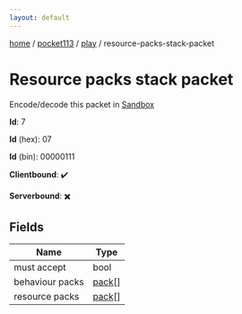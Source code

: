 ```yaml
---
layout: default
---
```


[home](/)  /  [pocket113](/protocol/pocket113)  /  [play](/protocol/pocket113/play)  /  resource-packs-stack-packet

# Resource packs stack packet

Encode/decode this packet in [Sandbox](../../../sandbox/pocket113#Play.ResourcePacksStackPacket)

**Id**: 7

**Id** (hex): 07

**Id** (bin): 00000111

**Clientbound**: ✔️

**Serverbound**: ✖️

## Fields

Name | Type
---|---
must accept | bool
behaviour packs | [pack](/protocol/pocket113/types/pack)[]
resource packs | [pack](/protocol/pocket113/types/pack)[]
